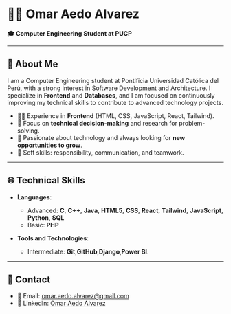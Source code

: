 # 👨‍💻 Omar Aedo Alvarez
**🎓 Computer Engineering Student at PUCP**  

---

## 🌟 About Me

I am a Computer Engineering student at Pontificia Universidad Católica del Perú, with a strong interest in Software Development and Architecture. I specialize in **Frontend** and **Databases**, and I am focused on continuously improving my technical skills to contribute to advanced technology projects.

- 👨‍💻 Experience in **Frontend** (HTML, CSS, JavaScript, React, Tailwind).
- 🔎 Focus on **technical decision-making** and research for problem-solving.
- 🧠 Passionate about technology and always looking for **new opportunities to grow**.
- 🤝 Soft skills: responsibility, communication, and teamwork.

---

## 🌐 Technical Skills

- **Languages**:  
  - Advanced: **C**, **C++**, **Java**, **HTML5**, **CSS**, **React**, **Tailwind**, **JavaScript**, **Python**, **SQL**  
  - Basic: **PHP**

- **Tools and Technologies**:  
  - Intermediate: **Git**,**GitHub**,**Django**,**Power BI**.

---

## 🔗 Contact

- 📧 Email: [omar.aedo.alvarez@gmail.com](mailto:omar.aedo.alvarez@gmail.com)
- 💼 LinkedIn: [Omar Aedo Alvarez](https://www.linkedin.com/in/omar-aedo-alvarez-9b9021263/)
